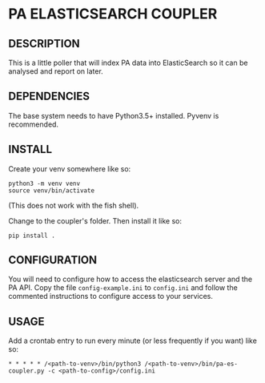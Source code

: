 PA ELASTICSEARCH COUPLER
========================

## DESCRIPTION
This is a little poller that will index PA data into ElasticSearch so it can be
analysed and report on later.

## DEPENDENCIES
The base system needs to have Python3.5+ installed. Pyvenv is recommended.

## INSTALL
Create your venv somewhere like so:

```
python3 -m venv venv
source venv/bin/activate
```
(This does not work with the fish shell).

Change to the coupler's folder. Then install it like so:

```
pip install .
```

## CONFIGURATION
You will need to configure how to access the elasticsearch server and the PA API.
Copy the file `config-example.ini` to `config.ini` and follow the commented
instructions to configure access to your services.

## USAGE
Add a crontab entry to run every minute (or less frequently if you want) like so:

```
* * * * * /<path-to-venv>/bin/python3 /<path-to-venv>/bin/pa-es-coupler.py -c <path-to-config>/config.ini
```
